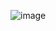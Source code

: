 ![image](https://github.com/aronshi/Python-Learning-Notebook/assets/109636837/99b519bf-023b-4a88-9580-e9f7d002c1f5)

